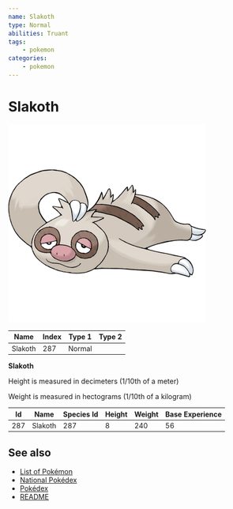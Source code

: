 ```yaml
---
name: Slakoth
type: Normal
abilities: Truant
tags:
    - pokemon
categories:
    - pokemon
---
```


# Slakoth


![Slakoth](images/287.png)

| **Name** | **Index** | **Type 1** | **Type 2** |
|----|----|----|----|
| Slakoth | 287 | Normal  |  |

**Slakoth** 


Height is measured in decimeters (1/10th of a meter)

Weight is measured in hectograms (1/10th of a kilogram)

| **Id** | **Name** | **Species Id** | **Height** | **Weight** | **Base Experience** |
|--------|----------|----------------|------------|------------|---------------------|
| 287 | Slakoth | 287 | 8 | 240 | 56 |


## See also

- [List of Pokémon](../pokemon.md)
- [National Pokédex](../national_pokedex.md)
- [Pokédex](../pokedex.md)
- [README](../README.md)
